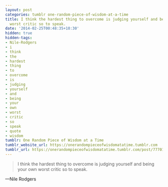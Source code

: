 ```yaml
---
layout: post
categories: tumblr one-random-piece-of-wisdom-at-a-time
title: I think the hardest thing to overcome is judging yourself and being your own
  worst critic so to speak.
date: '2014-02-25T00:48:35+10:30'
hidden: true
hidden-tags:
- Nile-Rodgers
- i
- think
- the
- hardest
- thing
- to
- overcome
- is
- judging
- yourself
- and
- being
- your
- own
- worst
- critic
- so
- speak
- quote
- wisdom
tumblr: One Random Piece of Wisdom at a Time
tumblr_website_url: https://onerandompieceofwisdomatatime.tumblr.com
tumblr_url: https://onerandompieceofwisdomatatime.tumblr.com/post/77701625774/i-think-the-hardest-thing-to-overcome-is-judging
---
```

> I think the hardest thing to overcome is judging yourself and being your own worst critic so to speak.

—Nile Rodgers
